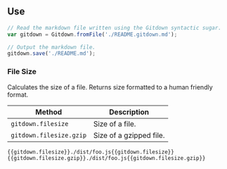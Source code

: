 ## Use

```js
// Read the markdown file written using the Gitdown syntactic sugar.
var gitdown = Gitdown.fromFile('./README.gitdown.md');

// Output the markdown file.
gitdown.save('./README.md');
```

### File Size

Calculates the size of a file. Returns size formatted to a human friendly format.

| Method | Description |
| --- | --- |
| `gitdown.filesize` | Size of a file. |
| `gitdown.filesize.gzip` | Size of a gzipped file. |

```Handlebars
{{gitdown.filesize}}./dist/foo.js{{gitdown.filesize}}
{{gitdown.filesize.gzip}}./dist/foo.js{{gitdown.filesize.gzip}}
```